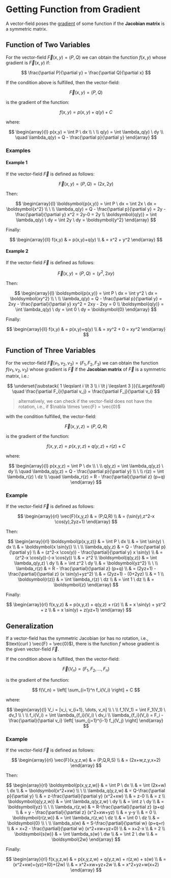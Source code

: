 # Getting Function from Gradient

A vector-field poses the [gradient](https://github.com/damianc/math-notes/blob/master/vectors/vc/function-gradient.md) of some function if the **Jacobian matrix** is a symmetric matrix.

## Function of Two Variables

For the vector-field $\vec{F}(x,y) = (P,Q)$ we can obtain the function $f(x,y)$ whose gradient is $\vec{F}(x,y)$ if:

$$
\frac{\partial P}{\partial y} = \frac{\partial Q}{\partial x}
$$

If the condition above is fulfilled, then the vector-field:

$$
\vec{F}(x,y) = (P,Q)
$$

is the gradient of the function:

$$
f(x,y) = p(x,y) + q(y) + C
$$

where:

$$
\begin{array}{l}
p(x,y) = \int P \ dx
\\
\ 
\\
q(y) = \int \lambda_q(y) \ dy
\\
\quad \lambda_q(y) = Q - \frac{\partial p}{\partial y}
\end{array}
$$

### Examples

#### Example 1

If the vector-field $\vec{F}$ is defined as follows:

$$
\vec{F}(x,y) = (P,Q) = (2x,2y)
$$

Then:

$$
\begin{array}{l}
\boldsymbol{p(x,y)} = \int P \ dx = \int 2x \ dx = \boldsymbol{x^2}
\\
\ 
\\
\lambda_q(y) = Q - \frac{\partial p}{\partial y} = 2y - \frac{\partial}{\partial y} x^2 = 2y-0 = 2y
\\
\boldsymbol{q(y)} = \int \lambda_q(y) \ dy = \int 2y \ dy = \boldsymbol{y^2}
\end{array}
$$

Finally:

$$
\begin{array}{ll}
f(x,y) & = p(x,y)+q(y)
\\
& = x^2 + y^2
\end{array}
$$

#### Example 2

If the vector-field $\vec{F}$ is defined as follows:

$$
\vec{F}(x,y) = (P,Q) = (y^2,2xy)
$$

Then:

$$
\begin{array}{l}
\boldsymbol{p(x,y)} = \int P \ dx = \int y^2 \ dx = \boldsymbol{xy^2}
\\
\ 
\\
\lambda_q(y) = Q - \frac{\partial p}{\partial y} = 2xy - \frac{\partial}{\partial y} xy^2 = 2xy - 2xy = 0
\\
\boldsymbol{q(y)} = \int \lambda_q(y) \ dy = \int 0 \ dy = \boldsymbol{0}
\end{array}
$$

Finally:

$$
\begin{array}{ll}
f(x,y) & = p(x,y)+q(y)
\\
& = xy^2 + 0 = xy^2
\end{array}
$$

## Function of Three Variables

For the vector-field $\vec{F}(v_1,v_2,v_3) = (F_1,F_2,F_3)$ we can obtain the function $f(v_1,v_2,v_3)$ whose gradient is $\vec{F}$ if the **Jacobian matrix** of $\vec{F}$ is a symmetric matrix, i.e.:

$$
\underset{\substack{
1 \leqslant i \lt 3
\\
i \lt j \leqslant 3
}}{\Large\forall}
\quad \frac{\partial F_i}{\partial v_j} = \frac{\partial F_j}{\partial v_i}
$$

> alternatively, we can check if the vector-field does not have the rotation, i.e., if $\nabla \times \vec{F} = \vec{0}$

with the condition fulfilled, the vector-field:

$$
\vec{F}(x,y,z) = (P,Q,R)
$$

is the gradient of the function:

$$
f(x,y,z) = p(x,y,z) + q(y,z) + r(z) + C
$$

where:

$$
\begin{array}{l}
p(x,y,z) = \int P \ dx
\\
\ 
\\
q(y,z) = \int \lambda_q(y,z) \ dy
\\
\quad \lambda_q(y,z) = Q - \frac{\partial p}{\partial y}
\\
\ 
\\
r(z) = \int \lambda_r(z) \ dz
\\
\quad \lambda_r(z) = R - \frac{\partial}{\partial z} (p+q)
\end{array}
$$

### Example

If the vector-field $\vec{F}$ is defined as follows:

$$
\begin{array}{rl}
\vec{F}(x,y,z) & = (P,Q,R)
\\
& = (\sin(y),z^2-x \cos(y),2yz+1)
\end{array}
$$

Then:

$$
\begin{array}{rl}
\boldsymbol{p(x,y,z)} & = \int P \ dx
\\
& = \int \sin(y) \ dx
\\
& = \boldsymbol{x \sin(y)}
\\
\ 
\\
\lambda_q(y,z) & = Q - \frac{\partial p}{\partial y}
\\
& = (z^2-x \cos(y)) - \frac{\partial}{\partial y} x \sin(y)
\\
& = (z^2-x \cos(y))-(-x \cos(y))
\\
& = z^2
\\
\boldsymbol{q(y,z)} & = \int \lambda_q(y,z) \ dy
\\
& = \int z^2 \ dy
\\
& = \boldsymbol{yz^2}
\\
\ 
\\
\lambda_r(z) & = R - \frac{\partial}{\partial z} (p+q)
\\
& = (2yz+1) - \frac{\partial}{\partial z} (x \sin(y)+yz^2)
\\
& = (2yz+1) - (0+2yz)
\\
& = 1
\\
\boldsymbol{r(z)} & = \int \lambda_r(z) \ dz
\\
& = \int 1 \ dz
\\
& = \boldsymbol{z}
\end{array}
$$

Finally:

$$
\begin{array}{rl}
f(x,y,z) & = p(x,y,z) + q(y,z) + r(z)
\\
& = x \sin(y) + yz^2 + z
\\
& = x \sin(y) + z(yz+1)
\end{array}
$$

## Generalization

If a vector-field has the symmetric Jacobian (or  has no rotation, i.e., $\text{curl } \vec{F} = \vec{0}$), there is the function $f$ whose gradient is the given vector-field $\vec{F}$.

If the condition above is fulfilled, then the vector-field:

$$
\vec{F}(V_n) = (F_1,F_2,\dots,F_n)
$$

is the gradient of the function:

$$
f(V_n) = \left[ \sum_{i=1}^n f_i(V_i) \right] + C
$$

where:

$$
\begin{array}{l}
V_i = [v_i, v_{i+1}, \dots, v_n]
\\
\ 
\\
f_1(V_1) = \int F_1(V_1) \ dv_1
\\
\ 
\\
f_i(V_i) = \int \lambda_{f_i}(V_i) \ dv_i
\\
\lambda_{f_i}(V_i) = F_i - \frac{\partial}{\partial v_i} \left[
\sum_{j=1}^{i-1} f_j(V_j)
\right]
\end{array}
$$

### Example

If the vector-field $\vec{F}$ is defined as follows:

$$
\begin{array}{rl}
\vec{F}(x,y,z,w) & = (P,Q,R,S)
\\
& = (2x+w,z,y,x+2)
\end{array}
$$

Then:

$$
\begin{array}{rl}
\boldsymbol{p(x,y,z,w)} & = \int P \ dx
\\
& = \int (2x+w) \ dx
\\
& = \boldsymbol{x^2+xw}
\\
\ 
\\
\lambda_q(y,z,w) & = Q-\frac{\partial p}{\partial y}
\\
& = z-\frac{\partial}{\partial y} (x^2+xw)
\\
& = z-0
\\
& = z
\\
\boldsymbol{q(y,z,w)} & = \int \lambda_q(y,z,w) \ dy
\\
& = \int z \ dy
\\
& = \boldsymbol{yz}
\\
\ 
\\
\lambda_r(z,w) & = R-\frac{\partial}{\partial z} (p+q)
\\
& = y - \frac{\partial}{\partial z} (x^2+xw+yz)
\\
& = y-y
\\
& = 0
\\
\boldsymbol{r(z,w)} & = \int \lambda_r(z,w) \ dz
\\
& = \int 0 \ dz
\\
& = \boldsymbol{0}
\\
\ 
\\
\lambda_s(w) & = S-\frac{\partial}{\partial w} (p+q+r)
\\
& = x+2 - \frac{\partial}{\partial w} (x^2+xw+yz+0)
\\
& = x+2-x
\\
& = 2
\\
\boldsymbol{s(w)} & = \int \lambda_s(w) \ dw
\\
& = \int 2 \ dw
\\
& = \boldsymbol{2w}
\end{array}
$$

Finally:

$$
\begin{array}{rl}
f(x,y,z,w) & = p(x,y,z,w) + q(y,z,w) + r(z,w) + s(w)
\\
& = (x^2+xw)+(yz)+(0)+(2w)
\\
& = x^2+xw+yz+2w
\\
& = x^2+yz+w(x+2)
\end{array}
$$
